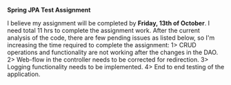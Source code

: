 **Spring JPA Test Assignment**

I believe my assignment will be completed by **Friday, 13th of October**. I need total 11 hrs to complete the assignment work. 
After the current analysis of the code, there are few pending issues as listed below, so I'm increasing the time required to complete the assignment:
1> CRUD operations and functionality are not working after the changes in the DAO.
2> Web-flow in the controller needs to be corrected for redirection.
3> Logging functionality needs to be implemented.
4> End to end testing of the application.